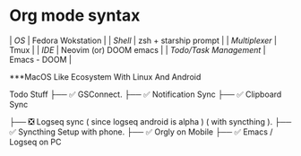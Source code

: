 # Org mode syntax

| *OS* | Fedora Wokstation |
| *Shell* | zsh + starship prompt |
| *Multiplexer* | Tmux |
| *IDE* | Neovim (or) DOOM emacs |
| *Todo/Task Management* | Emacs - DOOM |

***MacOS Like Ecosystem With Linux And Android

Todo Stuff
*├──* ✅ GSConnect.
          *├──* ✅ Notification Sync
          *├──* ✅ Clipboard Sync

*├──* ❎ Logseq sync ( since logseq android is alpha ) ( with syncthing ).
*├──* ✅ Syncthing Setup with phone.
          *├──* ✅ Orgly on Mobile
          *├──* ✅ Emacs / Logseq on PC
